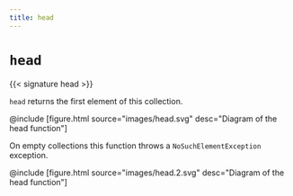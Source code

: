 ```yaml
---
title: head
---
```


# `head`

{{< signature head >}}

`head` returns the first element of this collection.

@include [figure.html source="images/head.svg" desc="Diagram of the head function"]

On empty collections this function throws a `NoSuchElementException` exception.

@include [figure.html source="images/head.2.svg" desc="Diagram of the head function"]
